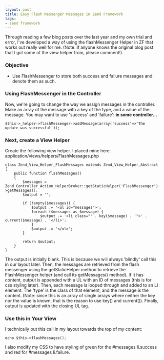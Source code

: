 ```yaml
---
layout: post
title: Easy Flash Messenger Messages in Zend Framework
tags:
- zend framework
---
```


Through reading a few blog posts over the last year and my own trial and error, I've developed a way of using the flashMessenger Helper in ZF that works out really well for me.  (Note: if anyone knows the original blog post that I got some of the view helper from, please comment!).



### Objective






  * Use FlashMessenger to store both success and failure messages and denote them as such.





### Using FlashMessenger in the Controller


Now, we're going to change the way we assign messages in the controller.  Make an array of the message with a key of the type, and a value of the message.  You may want to use 'success' and 'failure':
**in some controller...**

    
```php?start_inline=1
$this->_helper->flashMessenger->addMessage(array('success'=>'The update was successful'));
```





### Next, create a View Helper


Create the following view helper. I placed mine here: application/views/helpers/FlashMessages.php

```php?start_inline=1
class Zend_View_Helper_FlashMessages extends Zend_View_Helper_Abstract
{
    public function flashMessages()
    {
        $messages = Zend_Controller_Action_HelperBroker::getStaticHelper('FlashMessenger')->getMessages();
        $output = '';
        
        if (!empty($messages)) {
            $output .= '<ul id="messages">';
            foreach ($messages as $message) {
                $output .= '<li class="' . key($message) . '">' . current($message) . '</li>';
            }
            $output .= '</ul>';
        }
        
        return $output;
    }
}
```
    



The output is initially blank.  This is because we will always 'blindly' call this in our layout later.  Then, the messages are retrieved from the flash messenger using the getStaticHelper method to retrieve the FlashMessenger helper (and call its getMessages() method).  If it has content, output is appended with a UL with an ID of messages (this is for css styling later).  Then, each message is looped through and added to an LI element.  The 'type' is the class of that element, and the message is the content.  (Note: since this is an array of single arrays where neither the key nor the value is known, that is the reason to use key() and current()).  Finally, output is updated with the closing UL tag.



### Use this in Your View


I technically put this call in my layout towards the top of my content:

```php?start_inline=1
echo $this->flashMessages();
```
    



I also modify my CSS to have styling of green for the #messages li.success and red for #messages li.failure.
